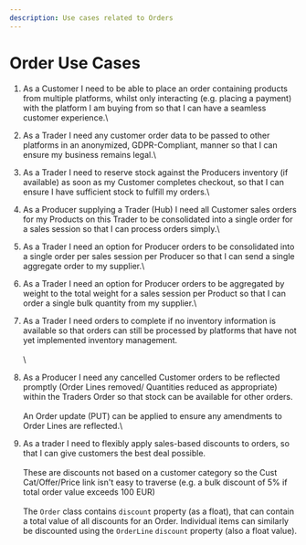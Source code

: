 ```yaml
---
description: Use cases related to Orders
---
```


# Order Use Cases

1. As a Customer I need to be able to place an order containing products from multiple platforms, whilst only interacting (e.g. placing a payment) with the platform I am buying from so that I can have a seamless customer experience.\

2. As a Trader I need any customer order data to be passed to other platforms in an anonymized, GDPR-Compliant, manner so that I can ensure my business remains legal.\

3. As a Trader I need to reserve stock against the Producers inventory (if available) as soon as my Customer completes checkout, so that I can ensure I have sufficient stock to fulfill my orders.\

4. As a Producer supplying a Trader (Hub) I need all Customer sales orders for my Products on this Trader to be consolidated into a single order for a sales session so that I can process orders simply.\

5. As a Trader I need an option for Producer orders to be consolidated into a single order per sales session per Producer so that I can send a single aggregate order to my supplier.\

6. As a Trader I need an option for Producer orders to be aggregated by weight to the total weight for a sales session per Product so that I can order a single bulk quantity from my supplier.\

7. As a Trader I need orders to complete if no inventory information is available so that orders can still be processed by platforms that have not yet implemented inventory management.\
   \
   \

8. As a Producer I need any cancelled Customer orders to be reflected promptly (Order Lines removed/ Quantities reduced as appropriate) within the Traders Order so that stock can be available for other orders. \
   \
   An Order update (PUT) can be applied to ensure any amendments to Order Lines are reflected.\

9. As a trader I need to flexibly apply sales-based discounts to orders, so that I can give customers the best deal possible.\
   \
   These are discounts not based on a customer category so the Cust Cat/Offer/Price link isn't easy to traverse (e.g. a bulk discount of 5% if total order value exceeds 100 EUR)\
   \
   The `Order` class contains `discount` property (as a float), that can contain a total value of all discounts for an Order. Individual items can similarly be discounted using the `OrderLine` `discount` property (also a float value).



